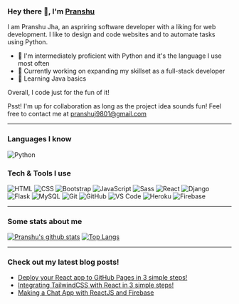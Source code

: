 ### Hey there 👋, I'm [Pranshu](https://volt9801.github.io/portfolio) 

I am Pranshu Jha, an aspriring software developer with a liking for web development. I like to design and code websites and to automate tasks using Python.
- 🚀 I'm intermediately proficient with Python and it's the language I use most often
- 🔭 Currently working on expanding my skillset as a full-stack developer
- 🌱 Learning Java basics

Overall, I code just for the fun of it!

Psst! I'm up for collaboration as long as the project idea sounds fun! Feel free to contact me at [pranshuj9801@gmail.com](mailto:pranshuj9801@gmail.com)

---

### Languages I know
<img alt="Python" src = "https://img.shields.io/badge/-Python-3776AB?style=for-the-badge&logo=python&logoColor=white">

### Tech & Tools I use
<img alt="HTML" src = "https://img.shields.io/badge/-HTML5-E34F26?style=flat&logo=html5&logoColor=white"> <img alt="CSS" src = "https://img.shields.io/badge/-CSS3-1572B6?style=flat&logo=css3&logoColor=white">
<img alt="Bootstrap" src="https://img.shields.io/badge/-Bootstrap-563D7C?style=flat&logo=bootstrap&logoColor=white">
<img alt="JavaScript" src="https://img.shields.io/badge/-JavaScript-eed718?style=flat&logo=javascript&logoColor=ffffff">
<img alt="Sass" src="https://img.shields.io/badge/-Sass-cc6699?style=flat&logo=sass&logoColor=ffffff">
<img alt="React" src="https://img.shields.io/badge/-React-000000?style=flat&logo=react&logoColor=00c8ff">
<img alt="Django" src="https://img.shields.io/badge/-Django-092E20?style=flat&logo=django&logoColor=FFFFFF">
<img alt="Flask" src="https://img.shields.io/badge/-Flask-000000?style=flat&logo=flask&logoColor=FFFFFF">
<img alt="MySQL" src="https://img.shields.io/badge/-MySQL-F29111?style=flat&logo=mysql&logoColor=FFFFFF">
<img alt="Git" src="http://img.shields.io/badge/-Git-F1502F?style=flat&logo=git&logoColor=FFFFFF">
<img alt="GitHub" src="http://img.shields.io/badge/-Github-000000?style=flat&logo=github&logoColor=FFFFFF">
<img alt="VS Code" src="http://img.shields.io/badge/-VS%20Code-007ACC?style=flat&logo=visual%20studio%20code&logoColor=white">
<img alt="Heroku" src="http://img.shields.io/badge/-Heroku-430098?style=flat&logo=heroku&logoColor=white">
<img alt="Firebase" src="https://img.shields.io/badge/-Firebase-FFA611?style=flat&logo=firebase&logoColor=FFFFFF">

---

### Some stats about me
[![Pranshu's github stats](https://github-readme-stats.vercel.app/api?username=volt9801&show_icons=true&count_private=true&hide_border=true)](https://github.com/volt9801?tab=repositories) [![Top Langs](https://github-readme-stats.vercel.app/api/top-langs/?username=volt9801&hide=css,html&hide_border=true)](https://github.com/volt9801?tab=repositories)

---

### Check out my latest blog posts!
<!-- BLOG-POST-LIST:START -->
- [Deploy your React app to GitHub Pages in 3 simple steps!](https://voltycodes.hashnode.dev/deploy-your-react-app-to-github-pages-in-3-simple-steps)
- [Integrating TailwindCSS with React in 3 simple steps!](https://voltycodes.hashnode.dev/integrating-tailwindcss-with-react-in-3-simple-steps-1)
- [Making a Chat App with ReactJS and Firebase](https://voltycodes.hashnode.dev/making-a-chat-app-with-reactjs-and-firebase)
<!-- BLOG-POST-LIST:END -->
